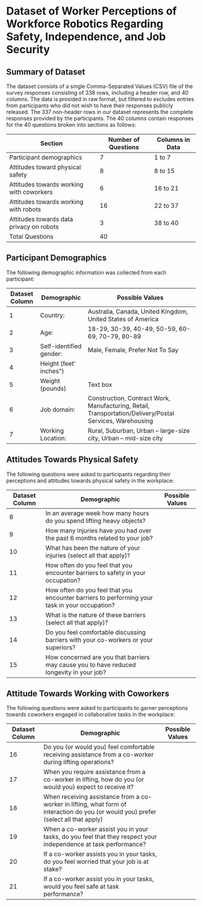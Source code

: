# Dataset of Worker Perceptions of Workforce Robotics Regarding Safety, Independence, and Job Security

## Summary of Dataset
The dataset consists of a single Comma-Separated Values (CSV) file of the survey responses consisting of 338 rows, including a header row, and 40 columns. The data is provided in raw format, but filtered to excludes entries from participants who did not wish to have their responses publicly released. The 337 non-header rows in our dataset represents the complete responses provided by the participants. The 40 columns contain responses for the 40 questions broken into sections as follows: 


| Section |	Number of Questions	| Columns in Data |
| ------------- | ------------- | ------------- |
| Participant demographics |	7	| 1 to 7 |
| Attitudes toward physical safety |	8	| 8 to 15 |
| Attitudes towards working with coworkers |	6	| 16 to 21 |
| Attitudes towards working with robots	| 16 |	22 to 37 |
| Attitudes towards data privacy on robots	| 3 |	38 to 40 |
| Total Questions	| 40 |  |	

## Participant Demographics

The following demographic information was collected from each participant:

| Dataset Column | Demographic | Possible Values | 
| ------------- | ------------- | ------------- |
| 1 | Country: | Australia, Canada, United Kingdom, United States of America
| 2 | Age: | 18-29, 30-39, 40-49, 50-59, 60-69, 70-79, 80-89 
| 3 | Self-identified gender: | Male, Female, Prefer Not To Say
| 4 | Height (feet' inches") | |
| 5 | Weight (pounds) | Text box |
| 6 | Job domain: | Construction, Contract Work, Manufacturing, Retail, Transportation/Delivery/Postal Services, Warehousing |
| 7 | Working Location: | Rural, Suburban, Urban – large-size city, Urban – mid-size city |

## Attitudes Towards Physical Safety

The following questions were asked to participants regarding their perceptions and attitudes towards physical safety in the workplace:

| Dataset Column | Demographic | Possible Values | 
| ------------- | ------------- | ------------- |
| 8 | In an average week how many hours do you spend lifting heavy objects? | | 
| 9 | How many injuries have you had over the past 6 months related to your job? | | 
| 10 | What has been the nature of your injuries (select all that apply)? | | 
| 11 | How often do you feel that you encounter barriers to safety in your occupation? | | 
| 12 | How often do you feel that you encounter barriers to performing your task in your occupation? | | 
| 13 | What is the nature of these barriers (select all that apply)? | | 
| 14 | Do you feel comfortable discussing barriers with your co-workers or your superiors? | | 
| 15 | How concerned are you that barriers may cause you to have reduced longevity in your job? | | 

## Attitude Towards Working with Coworkers

The following questions were asked to participants to garner perceptions towards coworkers engaged in collaborative tasks in the workplace:

| Dataset Column | Demographic | Possible Values | 
| ------------- | ------------- | ------------- |
| 16 | Do you (or would you) feel comfortable receiving assistance from a co-worker during lifting operations? | |
| 17 | When you require assistance from a co-worker in lifting, how do you (or would you) expect to receive it? | |
| 18 | When receiving assistance from a co-worker in lifting, what form of interaction do you (or would you) prefer (select all that apply) | |
| 19 | When a co-worker assist you in your tasks, do you feel that they respect your independence at task performance? | |
| 20 | If a co-worker assists you in your tasks, do you feel worried that your job is at stake? | |
| 21 | If a co-worker assist you in your tasks, would you feel safe at task performance? | |

